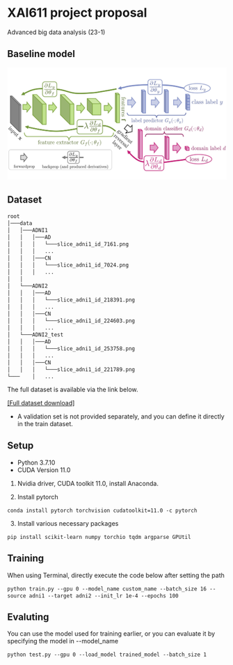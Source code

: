 # XAI611 project proposal
Advanced big data analysis (23-1)

## Baseline model
![architecture](./dann.jpg)


## Dataset
```
root
│───data
│   │───ADNI1
│   │   │───AD
│   │   │   └───slice_adni1_id_7161.png
│   │   │   ...
│   │   │───CN
│   │   │   └───slice_adni1_id_7024.png
│   │   │   ...
│   │
│   └───ADNI2
│   │   │───AD
│   │   │   └───slice_adni1_id_218391.png
│   │   │   ...
│   │   │───CN
│   │   │   └───slice_adni1_id_224603.png
│   │   │   ...
│   └───ADNI2_test
│   │   │───AD
│   │   │   └───slice_adni1_id_253758.png
│   │   │   ...
│   │   │───CN
│   │   │   └───slice_adni1_id_221789.png
└───    │   ...
```
The full dataset is available via the link below.

[\[Full dataset download\]](https://www.google.com)

* A validation set is not provided separately, and you can define it directly in the train dataset.

## Setup

- Python 3.7.10
- CUDA Version 11.0

1. Nvidia driver, CUDA toolkit 11.0, install Anaconda.

2. Install pytorch
```
conda install pytorch torchvision cudatoolkit=11.0 -c pytorch
```

3. Install various necessary packages

```
pip install scikit-learn numpy torchio tqdm argparse GPUtil
```

## Training

When using Terminal, directly execute the code below after setting the path

```
python train.py --gpu 0 --model_name custom_name --batch_size 16 --source adni1 --target adni2 --init_lr 1e-4 --epochs 100
```


## Evaluting

You can use the model used for training earlier, or you can evaluate it by specifying the model in --model_name

```
python test.py --gpu 0 --load_model trained_model --batch_size 1
```
